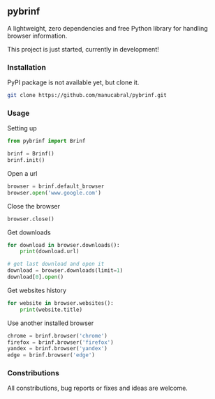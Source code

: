 ## pybrinf

A lightweight, zero dependencies and free Python library for handling browser information.

This project is just started, currently in development!

### Installation
PyPI package is not available yet, but clone it.
```bash
git clone https://github.com/manucabral/pybrinf.git
```

### Usage
Setting up
```py
from pybrinf import Brinf

brinf = Brinf()
brinf.init()
```
Open a url
```py
browser = brinf.default_browser
browser.open('www.google.com')
```
Close the browser
```py
browser.close()
```
Get downloads

```py
for download in browser.downloads():
    print(download.url)

# get last download and open it
download = browser.downloads(limit=1)
download[0].open()
```

Get websites history
```py
for website in browser.websites():
    print(website.title)
```
Use another installed browser
```py
chrome = brinf.browser('chrome')
firefox = brinf.browser('firefox')
yandex = brinf.browser('yandex')
edge = brinf.browser('edge')
```

### Constributions
All constributions, bug reports or fixes and ideas are welcome.